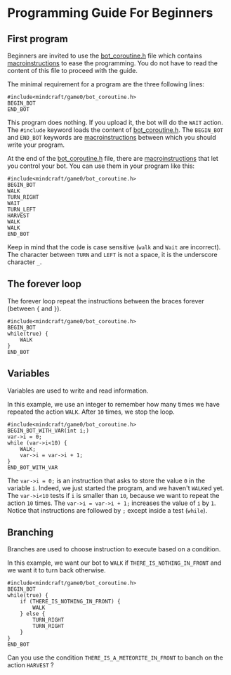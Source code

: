# Programming Guide For Beginners

## First program

Beginners are invited to use the [bot_coroutine.h](./mindcraft/game0/bot_coroutine.h) file
which contains [macroinstructions](https://en.wikipedia.org/wiki/Macro_(computer_science)) to ease the programming.
You do not have to read the content of this file to proceed with the guide.

The minimal requirement for a program are the three following lines:
```
#include<mindcraft/game0/bot_coroutine.h>
BEGIN_BOT
END_BOT
```
This program does nothing. If you upload it, the bot will do the `WAIT` action.
The `#include` keyword loads the content of [bot_coroutine.h](./mindcraft/game0/bot_coroutine.h).
The `BEGIN_BOT` and `END_BOT` keywords are [macroinstructions](https://en.wikipedia.org/wiki/Macro_(computer_science))
between which you should write your program.

At the end of the [bot_coroutine.h](./mindcraft/game0/bot_coroutine.h) file,
there are [macroinstructions](https://en.wikipedia.org/wiki/Macro_(computer_science)) that let you control your bot.
You can use them in your program like this:
```
#include<mindcraft/game0/bot_coroutine.h>
BEGIN_BOT
WALK
TURN_RIGHT
WAIT
TURN_LEFT
HARVEST
WALK
WALK
END_BOT
```
Keep in mind that the code is case sensitive (`walk` and `Wait` are incorrect).
The character between `TURN` and `LEFT` is not a space, it is the underscore character `_`.

## The forever loop

The forever loop repeat the instructions between the braces forever (between `{` and `}`).

```
#include<mindcraft/game0/bot_coroutine.h>
BEGIN_BOT
while(true) {
	WALK
}
END_BOT
```

## Variables

Variables are used to write and read information.

In this example, we use an integer to remember how many times we have repeated the action `WALK`.
After `10` times, we stop the loop.
```
#include<mindcraft/game0/bot_coroutine.h>
BEGIN_BOT_WITH_VAR(int i;)
var->i = 0;
while (var->i<10) {
	WALK;
	var->i = var->i + 1;
}
END_BOT_WITH_VAR
```
The `var->i = 0;` is an instruction that asks to store the value `0` in the variable `i`.
Indeed, we just started the program, and we haven't `WALK`ed yet.
The `var->i<10` tests if `i` is smaller than `10`, because we want to repeat the action `10` times.
The `var->i = var->i + 1;` increases the value of `i` by `1`.
Notice that instructions are followed by `;` except inside a test (`while`).

## Branching

Branches are used to choose instruction to execute based on a condition.

In this example, we want our bot to `WALK` if `THERE_IS_NOTHING_IN_FRONT` and we want it to turn back otherwise.
```
#include<mindcraft/game0/bot_coroutine.h>
BEGIN_BOT
while(true) {
	if (THERE_IS_NOTHING_IN_FRONT) {
		WALK
	} else {
		TURN_RIGHT
		TURN_RIGHT
	}
}
END_BOT
```

Can you use the condition `THERE_IS_A_METEORITE_IN_FRONT` to banch on the action `HARVEST` ?

